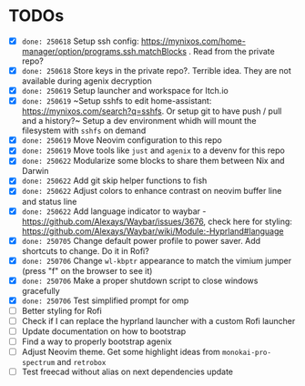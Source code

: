 # TODOs

- [x] `done: 250618` Setup ssh config: https://mynixos.com/home-manager/option/programs.ssh.matchBlocks . Read from the private repo?
- [x] `done: 250618` Store keys in the private repo?. Terrible idea. They are not available during agenix decryption
- [x] `done: 250619` Setup launcher and workspace for Itch.io
- [x] `done: 250619` ~Setup sshfs to edit home-assistant: https://mynixos.com/search?q=sshfs. Or setup git to have push / pull and a history?~
      Setup a dev environment whidh will mount the filesystem with `sshfs` on demand
- [x] `done: 250619` Move Neovim configuration to this repo
- [x] `done: 250619` Move tools like `just` and `agenix` to a devenv for this repo
- [x] `done: 250622` Modularize some blocks to share them between Nix and Darwin
- [x] `done: 250622` Add git skip helper functions to fish
- [x] `done: 250622` Adjust colors to enhance contrast on neovim buffer line and status line
- [x] `done: 250622` Add language indicator to waybar - https://github.com/Alexays/Waybar/issues/3676, check here for styling: https://github.com/Alexays/Waybar/wiki/Module:-Hyprland#language
- [x] `done: 250705` Change default power profile to power saver. Add shortcuts to change. Do it in Rofi?
- [x] `done: 250706` Change `wl-kbptr` appearance to match the vimium jumper (press "f" on the browser to see it)
- [x] `done: 250706` Make a proper shutdown script to close windows gracefully
- [x] `done: 250706` Test simplified prompt for omp
- [ ] Better styling for Rofi
- [ ] Check if I can replace the hyprland launcher with a custom Rofi launcher
- [ ] Update documentation on how to bootstrap
- [ ] Find a way to properly bootstrap agenix
- [ ] Adjust Neovim theme. Get some highlight ideas from `monokai-pro-spectrum` and `retrobox`
- [ ] Test freecad without alias on next dependencies update
